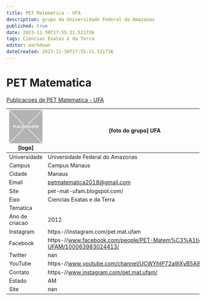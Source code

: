 ```yaml
---
title: PET Matematica - UFA
description: grupo da Universidade Federal do Amazonas
published: true
date: 2023-11-30T17:55:21.521736
tags: Ciencias Exatas e da Terra
editor: markdown
dateCreated: 2023-11-30T17:55:21.521736
---
```


# PET Matematica

[Publicacoes de PET Matematica - UFA](/atividade/197PETMatematicaUFA/feed.md)

| ![placeholder.png](/placeholder.png) [logo] | [foto do grupo] UFA         |
| ------------------------------------------- | ------------------------------------------------- |
| Universidade                                | Universidade Federal do Amazonas      |
| Campus                                      | Campus Manaus            |
| Cidade                                      | Manaus             |
| Email                                       | petmatematica2018@gmail.com             |
| Site                                        | pet-mat-ufam.blogspot.com/              |
| Eixo                                        | Ciencias Exatas e da Terra              |
| Tematica                                    |           |
| Ano de criacao                              | 2012        |
| Instagram                                   | https-//instagram.com/pet.mat.ufam         |
| Facebook                                    | https-//www.facebook.com/people/PET-Matem%C3%A1tica-UFAM/100063983024413/          |
| Twitter                                     | nan           |
| YouTube                                     | https-//www.youtube.com/channel/UCWYhtP72a9lXyB5A80NgaJw           |
| Contato                                     | https-//www.instagram.com/pet.mat.ufam/         |
| Estado                                      |  AM            |
| Site                                        | nan |
